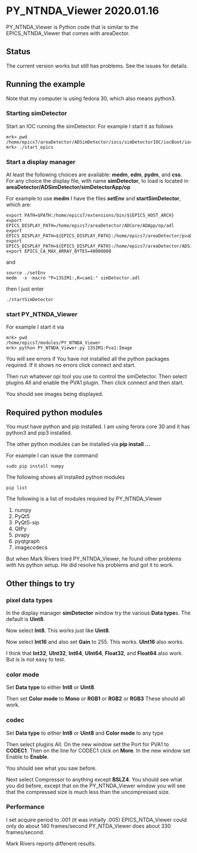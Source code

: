 # PY_NTNDA_Viewer 2020.01.16

PY_NTNDA_Viewer is Python code that is similar to the EPICS_NTNDA_Viewer that comes with areaDector.

## Status

The current version works but still has problems.
See the issues for details.

## Running the example

Note that my computer is using fedora 30, which also means python3.

### Starting simDetector

Start an IOC running the simDetector.
For example I start it as follows

    mrk> pwd
    /home/epics7/areaDetector/ADSimDetector/iocs/simDetectorIOC/iocBoot/iocSimDetector
    mrk> ./start_epics

### Start a display manager

At least the following choices are available: **medm**, **edm**, **pydm**, and **css**.
For any choice the display file, with name **simDetector**, to load is located in
**areaDetector/ADSimDetector/simDetectorApp/op**

For example to use **medm** I have the files **setEnv** and **startSimDetector**, which are:

    export PATH=$PATH:/home/epics7/extensions/bin/${EPICS_HOST_ARCH}
    export EPICS_DISPLAY_PATH=/home/epics7/areaDetector/ADCore/ADApp/op/adl
    export EPICS_DISPLAY_PATH=${EPICS_DISPLAY_PATH}:/home/epics7/areaDetector/pvaDriver/pvaDriverApp/op/adl
    export EPICS_DISPLAY_PATH=${EPICS_DISPLAY_PATH}:/home/epics7/areaDetector/ADSimDetector/simDetectorApp/op/adl
    export EPICS_CA_MAX_ARRAY_BYTES=40000000

and

    source ./setEnv
    medm  -x -macro "P=13SIM1:,R=cam1:" simDetector.adl 

then I just enter

    ./startSimDetector



### start PY_NTNDA_Viewer

For example I start it via

    mrk> pwd
    /home/epics7/modules/PY_NTNDA_Viewer
    mrk> python PY_NTNDA_Viewer.py 13SIM1:Pva1:Image

You will see errors if You have not installed all the python packages required.
If it shows no errors click connect and start.

Then run whatever opi tool you use to control the simDetector.
Then select plugins All and enable the PVA1 plugin.
Then click connect and then start.

You should see images being displayed.

## Required python modules

You must have python and pip installed.
I am using ferora core 30 and it has python3 and pip3 installed.

The other python modules can be installed via **pip install ...**

For example I can issue the command

    sudo pip install numpy

The following shows all installed python modules

    pip list

The following is a list of modules required by PY_NTNDA_Viewer

1) numpy
2) PyQt5
3) PyQt5-sip
4) QtPy
5) pvapy
6) pyqtgraph
7) imagecodecs

But when Mark Rivers tried PY_NTNDA_Viewer, he found other problems with his python setup.
He did resolve his problems and got it to work.

## Other things to try

### pixel data types

In the display manager **simDetector** window try the various **Data type**s.
The default is **Uint8**.

Now select **Int8**.
This works just like **Uint8**.

Now select **Int16** and also set **Gain** to 255.
This works. **UInt16** also works.

I think that **Int32**, **UInt32**, **Int64**, **UInt64**, **Float32**, and **Float64** also work.
But is is not easy to test.


### color mode

Set **Data type** to either **Int8** or **Uint8**.

Then set **Color mode** to **Mono** or **RGB1** or **RGB2** or **RGB3** 
These should all work.

### codec

Set **Data type** to either **Int8** or **Uint8** and **Color mode** to any type

Then select plugins All.
On the new window set the Port for PVA1 to **CODEC1**.
Then on the line for CODEC1 click on **More**.
In the new window set Enable to **Enable**.

You should see what you saw before.

Next select Compressor to anything except **BSLZ4**.
You should see what you did before,
except that on the PY_NTNDA_Viewer window you will see that the compressed size is much less
than the uncompressed size.


### Performance

I set acquire period to .001 (it was initially .005)
EPICS_NTDA_Viewer could only do about 140 frames/second
PY_NTDA_Viewer does about 330 frames/second.

Mark Rivers reports diffenent results.

